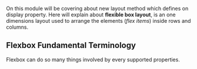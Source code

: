 On this module will be covering about new layout method which defines on display property. Here will explain about **flexible box layout**, is an one dimensions layout used to arrange the elements (*flex items*) inside rows and columns. 

## Flexbox Fundamental Terminology
Flexbox can do so many things involved by every supported properties. 
